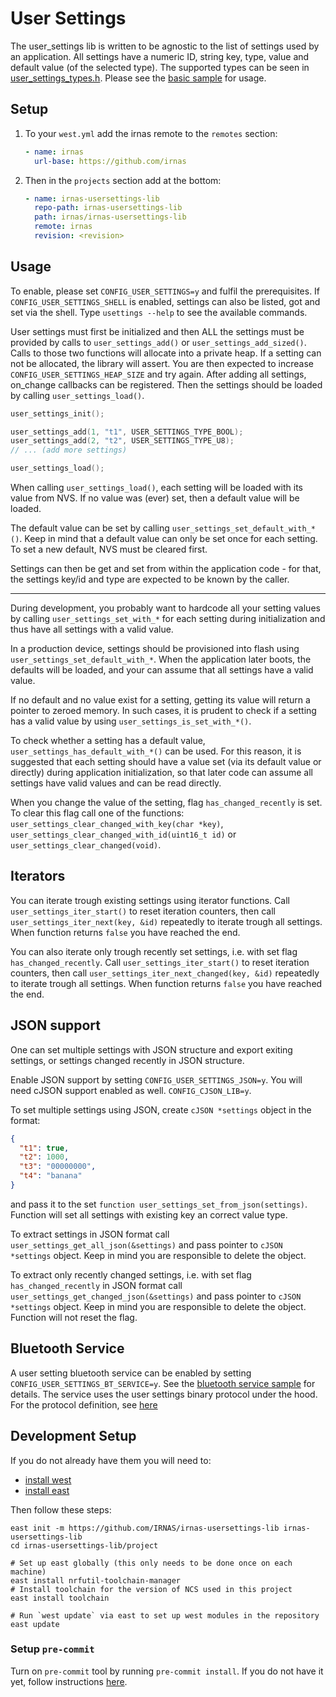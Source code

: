 # User Settings

The user_settings lib is written to be agnostic to the list of settings used by an application. All
settings have a numeric ID, string key, type, value and default value (of the selected type). The
supported types can be seen in
[user_settings_types.h](./user-settings/include/user_settings_types.h). Please see the
[basic sample](./samples/basic/) for usage.

## Setup

1. To your `west.yml` add the irnas remote to the `remotes` section:

   ```yaml
   - name: irnas
     url-base: https://github.com/irnas
   ```

2. Then in the `projects` section add at the bottom:

   ```yaml
   - name: irnas-usersettings-lib
     repo-path: irnas-usersettings-lib
     path: irnas/irnas-usersettings-lib
     remote: irnas
     revision: <revision>
   ```

## Usage

To enable, please set `CONFIG_USER_SETTINGS=y` and fulfil the prerequisites. If
`CONFIG_USER_SETTINGS_SHELL` is enabled, settings can also be listed, got and set via the shell.
Type `usettings --help` to see the available commands.

User settings must first be initialized and then ALL the settings must be provided by calls to
`user_settings_add()` or `user_settings_add_sized()`. Calls to those two functions will allocate
into a private heap. If a setting can not be allocated, the library will assert. You are then
expected to increase `CONFIG_USER_SETTINGS_HEAP_SIZE` and try again. After adding all settings,
on_change callbacks can be registered. Then the settings should be loaded by calling
`user_settings_load()`.

```c
user_settings_init();

user_settings_add(1, "t1", USER_SETTINGS_TYPE_BOOL);
user_settings_add(2, "t2", USER_SETTINGS_TYPE_U8);
// ... (add more settings)

user_settings_load();
```

When calling `user_settings_load()`, each setting will be loaded with its value from NVS. If no
value was (ever) set, then a default value will be loaded.

The default value can be set by calling `user_settings_set_default_with_*()`. Keep in mind that a
default value can only be set once for each setting. To set a new default, NVS must be cleared
first.

Settings can then be get and set from within the application code - for that, the settings key/id
and type are expected to be known by the caller.

---

During development, you probably want to hardcode all your setting values by calling
`user_settings_set_with_*` for each setting during initialization and thus have all settings with a
valid value.

In a production device, settings should be provisioned into flash using
`user_settings_set_default_with_*`. When the application later boots, the defaults will be loaded,
and your can assume that all settings have a valid value.

If no default and no value exist for a setting, getting its value will return a pointer to zeroed
memory. In such cases, it is prudent to check if a setting has a valid value by using
`user_settings_is_set_with_*()`.

To check whether a setting has a default value, `user_settings_has_default_with_*()` can be used.
For this reason, it is suggested that each setting should have a value set (via its default value or
directly) during application initialization, so that later code can assume all settings have valid
values and can be read directly.

When you change the value of the setting, flag `has_changed_recently` is set. To clear this flag
call one of the functions: `user_settings_clear_changed_with_key(char *key)`,
`user_settings_clear_changed_with_id(uint16_t id)` or `user_settings_clear_changed(void)`.

## Iterators

You can iterate trough existing settings using iterator functions. Call `user_settings_iter_start()`
to reset iteration counters, then call `user_settings_iter_next(key, &id)` repeatedly to iterate
trough all settings. When function returns `false` you have reached the end.

You can also iterate only trough recently set settings, i.e. with set flag `has_changed_recently`.
Call `user_settings_iter_start()` to reset iteration counters, then call
`user_settings_iter_next_changed(key, &id)` repeatedly to iterate trough all settings. When function
returns `false` you have reached the end.

## JSON support

One can set multiple settings with JSON structure and export exiting settings, or settings changed
recently in JSON structure.

Enable JSON support by setting `CONFIG_USER_SETTINGS_JSON=y`. You will need cJSON support enabled as
well. `CONFIG_CJSON_LIB=y`.

To set multiple settings using JSON, create `cJSON *settings` object in the format:

```json
{
  "t1": true,
  "t2": 1000,
  "t3": "00000000",
  "t4": "banana"
}
```

and pass it to the set `function user_settings_set_from_json(settings)`. Function will set all
settings with existing key an correct value type.

To extract settings in JSON format call `user_settings_get_all_json(&settings)` and pass pointer to
`cJSON *settings` object. Keep in mind you are responsible to delete the object.

To extract only recently changed settings, i.e. with set flag `has_changed_recently` in JSON format
call `user_settings_get_changed_json(&settings)` and pass pointer to `cJSON *settings` object. Keep
in mind you are responsible to delete the object. Function will not reset the flag.

## Bluetooth Service

A user setting bluetooth service can be enabled by setting `CONFIG_USER_SETTINGS_BT_SERVICE=y`. See
the [bluetooth service sample](./samples/bluetooth_service) for details. The service uses the user
settings binary protocol under the hood. For the protocol definition, see
[here](./libraray/protocol/binary/README.md)

## Development Setup

If you do not already have them you will need to:

- [install west](https://developer.nordicsemi.com/nRF_Connect_SDK/doc/latest/nrf/gs_installing.html#install-west)
- [install east](https://github.com/IRNAS/irnas-east-software)

Then follow these steps:

```shell
east init -m https://github.com/IRNAS/irnas-usersettings-lib irnas-usersettings-lib
cd irnas-usersettings-lib/project

# Set up east globally (this only needs to be done once on each machine)
east install nrfutil-toolchain-manager
# Install toolchain for the version of NCS used in this project
east install toolchain

# Run `west update` via east to set up west modules in the repository
east update
```

### Setup `pre-commit`

Turn on `pre-commit` tool by running `pre-commit install`. If you do not have it yet, follow
instructions [here](https://github.com/IRNAS/irnas-guidelines-docs/tree/main/tools/pre-commit).
